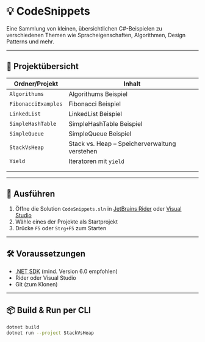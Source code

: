 # 💡 CodeSnippets

Eine Sammlung von kleinen, übersichtlichen C#-Beispielen zu verschiedenen Themen wie Spracheigenschaften, Algorithmen, Design Patterns und mehr.

---

## 📂 Projektübersicht

| Ordner/Projekt                  | Inhalt                                        |
|--------------------------------|------------------------------------------------|
| `Algorithums`                  | Algorithums Beispiel                           |
| `FibonacciExamples`            | Fibonacci Beispiel                             |
| `LinkedList`                   | LinkedList Beispiel                            |
| `SimpleHashTable`              | SimpleHashTable Beispiel                       |
| `SimpleQueue`                  | SimpleQueue Beispiel                           |
| `StackVsHeap`                  | Stack vs. Heap – Speicherverwaltung verstehen  |
| `Yield`                        | Iteratoren mit `yield`                         |
|                                |                                                |
|                                |                                                |

---

## 🚀 Ausführen

1. Öffne die Solution `CodeSnippets.sln` in [JetBrains Rider](https://www.jetbrains.com/rider/) oder [Visual Studio](https://visualstudio.microsoft.com/)
2. Wähle eines der Projekte als Startprojekt
3. Drücke `F5` oder `Strg+F5` zum Starten

---

## 🛠 Voraussetzungen

- [.NET SDK](https://dotnet.microsoft.com/) (mind. Version 6.0 empfohlen)
- Rider oder Visual Studio
- Git (zum Klonen)

---

## 📦 Build & Run per CLI

```bash
dotnet build
dotnet run --project StackVsHeap
```
